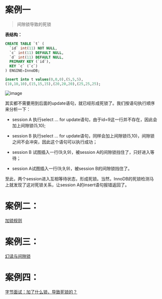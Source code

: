 

# 案例一

> 间隙锁导致的死锁

**表结构：**

```sql
CREATE TABLE `t` (
  `id` int(11) NOT NULL,
  `c` int(11) DEFAULT NULL,
  `d` int(11) DEFAULT NULL,
  PRIMARY KEY (`id`),
  KEY `c` (`c`)
) ENGINE=InnoDB;

insert into t values(0,0,0),(5,5,5),
(10,10,10),(15,15,15),(20,20,20),(25,25,25);
```

![image](https://github.com/ProgrammerGoGo/document/assets/98639494/935b397b-124e-4b21-8bb8-6a60273259e4)

其实都不需要用到后面的update语句，就已经形成死锁了。我们按语句执行顺序来分析一下：

* session A 执行select ... for update语句，由于id=9这一行并不存在，因此会加上间隙锁(5,10);

* session B 执行select ... for update语句，同样会加上间隙锁(5,10)，间隙锁之间不会冲突，因此这个语句可以执行成功；

* session B 试图插入一行(9,9,9)，被session A的间隙锁挡住了，只好进入等待；

* session A试图插入一行(9,9,9)，被session B的间隙锁挡住了。

至此，两个session进入互相等待状态，形成死锁。当然，InnoDB的死锁检测马上就发现了这对死锁关系，让session A的insert语句报错返回了。


# 案例二：

[加锁规则](https://github.com/ProgrammerGoGo/document/blob/main/MySQL/MySQL%E7%9A%84%E5%8A%A0%E9%94%81%E8%A7%84%E5%88%99.md)

# 案例三：

[幻读与间隙锁](https://github.com/ProgrammerGoGo/document/blob/main/MySQL/MySQL%E4%B8%AD%E7%9A%84%E5%B9%BB%E8%AF%BB%E6%98%AF%E4%BB%80%E4%B9%88%EF%BC%9F.md)

# 案例四：

[字节面试：加了什么锁，导致死锁的？](https://xiaolincoding.com/mysql/lock/show_lock.html#time-4-%E9%98%B6%E6%AE%B5%E5%8A%A0%E9%94%81%E5%88%86%E6%9E%90)
